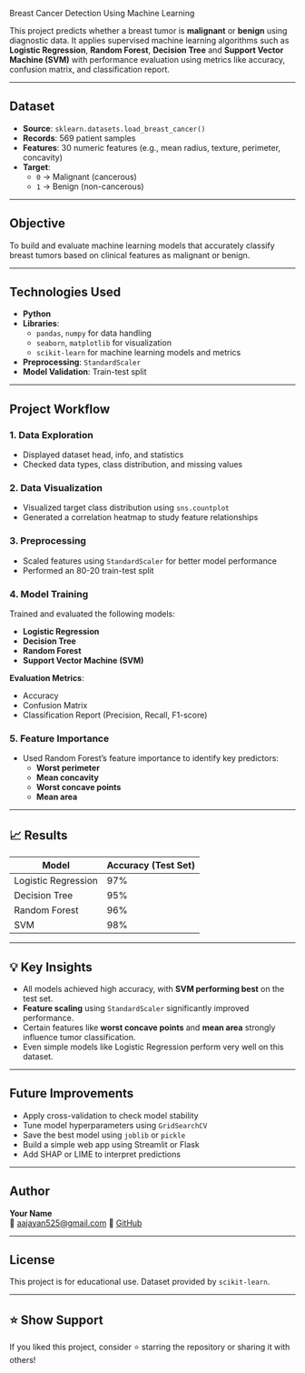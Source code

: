 Breast Cancer Detection Using Machine Learning

This project predicts whether a breast tumor is **malignant** or **benign** using diagnostic data. It applies supervised machine learning algorithms such as **Logistic Regression**, **Random Forest**, **Decision Tree** and **Support Vector Machine (SVM)** with performance evaluation using metrics like accuracy, confusion matrix, and classification report.

---

##  Dataset

- **Source**: `sklearn.datasets.load_breast_cancer()`
- **Records**: 569 patient samples
- **Features**: 30 numeric features (e.g., mean radius, texture, perimeter, concavity)
- **Target**:
  - `0` → Malignant (cancerous)
  - `1` → Benign (non-cancerous)

---

##  Objective

To build and evaluate machine learning models that accurately classify breast tumors based on clinical features as malignant or benign.

---

##  Technologies Used

- **Python**
- **Libraries**:
  - `pandas`, `numpy` for data handling  
  - `seaborn`, `matplotlib` for visualization  
  - `scikit-learn` for machine learning models and metrics  
- **Preprocessing**: `StandardScaler`
- **Model Validation**: Train-test split

---

##  Project Workflow

### 1. Data Exploration
- Displayed dataset head, info, and statistics
- Checked data types, class distribution, and missing values

### 2. Data Visualization
- Visualized target class distribution using `sns.countplot`
- Generated a correlation heatmap to study feature relationships

### 3. Preprocessing
- Scaled features using `StandardScaler` for better model performance
- Performed an 80-20 train-test split

### 4. Model Training
Trained and evaluated the following models:
- **Logistic Regression**
- **Decision Tree**
- **Random Forest**
- **Support Vector Machine (SVM)**

**Evaluation Metrics**:
- Accuracy
- Confusion Matrix
- Classification Report (Precision, Recall, F1-score)

### 5. Feature Importance
- Used Random Forest’s feature importance to identify key predictors:
  - **Worst perimeter**
  - **Mean concavity**
  - **Worst concave points**
  - **Mean area**

---

## 📈 Results

| Model               | Accuracy (Test Set) |
|---------------------|---------------------|
| Logistic Regression | 97%                 |
| Decision Tree       | 95%
| Random Forest       | 96%                 |
| SVM                 | 98%                 |

---

## 💡 Key Insights

- All models achieved high accuracy, with **SVM performing best** on the test set.
- **Feature scaling** using `StandardScaler` significantly improved performance.
- Certain features like **worst concave points** and **mean area** strongly influence tumor classification.
- Even simple models like Logistic Regression perform very well on this dataset.

---

##  Future Improvements

- Apply cross-validation to check model stability
- Tune model hyperparameters using `GridSearchCV`
- Save the best model using `joblib` or `pickle`
- Build a simple web app using Streamlit or Flask
- Add SHAP or LIME to interpret predictions

---

##  Author

**Your Name**  
📧 aajayan525@gmail.com 
🔗 [GitHub](https://github.com/Anusha6744)

---

## License

This project is for educational use. Dataset provided by `scikit-learn`.

---

## ⭐️ Show Support

If you liked this project, consider ⭐️ starring the repository or sharing it with others!
